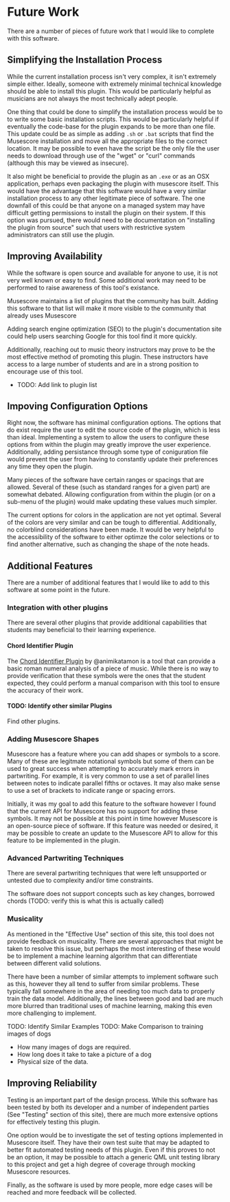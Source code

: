 # Future Work
There are a number of pieces of future work that I would like to complete with this software.

## Simplifying the Installation Process
While the current installation process isn't very complex, it isn't extremely simple either. Ideally, someone with extremely minimal technical knowledge should be able to install this plugin. This would be particularly helpful as musicians are not always the most technically adept people.

One thing that could be done to simplify the installation process would be to to write some basic installation scripts. This would be particularly helpful if eventually the code-base for the plugin expands to be more than one file. This update could be as simple as adding `.sh` or `.bat` scripts that find the Musescore installation and move all the appropriate files to the correct location. It may be possible to even have the script be the only file the user needs to download through use of the "wget" or "curl" commands (although this may be viewed as insecure).

It also might be beneficial to provide the plugin as an `.exe` or as an OSX application, perhaps even packaging the plugin with musescore itself. This would have the advantage that this software would have a very similar installation process to any other legitimate piece of software. The one downfall of this could be that anyone on a managed system may have difficult getting permissions to install the plugin on their system. If this option was pursued, there would need to be documentation on "installing the plugin from source" such that users with restrictive system administrators can still use the plugin.

## Improving Availability
While the software is open source and available for anyone to use, it is not very well known or easy to find. Some additional work may need to be performed to raise awareness of this tool's existance.

Musescore maintains a list of plugins that the community has built. Adding this software to that list will make it more visible to the community that already uses Musescore

Adding search engine optimization (SEO) to the plugin's documentation site could help users searching Google for this tool find it more quickly.

Additionally, reaching out to music theory instructors may prove to be the most effective method of promoting this plugin. These instructors have access to a large number of students and are in a strong position to encourage use of this tool.
- TODO: Add link to plugin list

## Impoving Configuration Options
Right now, the software has minimal configuration options. The options that do exist require the user to edit the source code of the plugin, which is less than ideal. Implementing a system to allow the users to configure these options from within the plugin may greatly improve the user experience. Additionally, adding persistance through some type of coniguration file would prevent the user from having to constantly update their preferences any time they open the plugin.

Many pieces of the software have certain ranges or spacings that are allowed. Several of these (such as standard ranges for a given part) are somewhat debated. Allowing configuration from within the plugin (or on a sub-menu of the plugin) would make updating these values much simpler.

The current options for colors in the application are not yet optimal. Several of the colors are very similar and can be tough to differential. Additionally, no colorblind considerations have been made. It would be very helpful to the accessibility of the software to either optimze the color selections or to find another alternative, such as changing the shape of the note heads.

## Additional Features
There are a number of additional features that I would like to add to this software at some point in the future.

### Integration with other plugins
There are several other plugins that provide additional capabilities that students may beneficial to their learning experience.

#### Chord Identifier Plugin
The [Chord Identifier Plugin](https://github.com/animikatamon/MuseScorePlugins) by @animikatamon is a tool that can provide a basic roman numeral analysis of a piece of music. While there is no way to provide verification that these symbols were the ones that the student expected, they could perform a manual comparison with this tool to ensure the accuracy of their work.

#### TODO: Identify other similar Plugins
Find other plugins. 

### Adding Musescore Shapes
Musescore has a feature where you can add shapes or symbols to a score. Many of these are legitmate notational symbols but some of them can be used to great success when attempting to accurately mark errors in partwriting. For example, it is very common to use a set of parallel lines between notes to indicate parallel fifths or octaves. It may also make sense to use a set of brackets to indicate range or spacing errors.

Initially, it was my goal to add this feature to the software however I found that the current API for Musescore has no support for adding these symbols. It may not be possible at this point in time however Musescore is an open-source piece of software. If this feature was needed or desired, it may be possible to create an update to the Musescore API to allow for this feature to be implemented in the plugin.

### Advanced Partwriting Techniques
There are several partwriting techniques that were left unsupported or untested due to complexity and/or time constraints.

The software does not support concepts such as key changes, borrowed chords (TODO: verify this is what this is actually called)

### Musicality
As mentioned in the "Effective Use" section of this site, this tool does not provide feedback on musicality. There are several approaches that might be taken to resolve this issue, but perhaps the most interesting of these would be to implement a machine learning algorithm that can differentiate between different valid solutions. 

There have been a number of similar attempts to implement software such as this, however they all tend to suffer from similar problems. These typically fall somewhere in the area of needing too much data to properly train the data model. Additionally, the lines between good and bad are much more blurred than traditional uses of machine learning, making this even more challenging to implement.

TODO: Identify Similar Examples
TODO: Make Comparison to training images of dogs
- How many images of dogs are required.
- How long does it take to take a picture of a dog
- Physical size of the data.

## Improving Reliability
Testing is an important part of the design process. While this software has been tested by both its developer and a number of independent parties (See "Testing" section of this site), there are much more extensive options for effectively testing this plugin.

One option would be to investigate the set of testing options implemented in Musescore itself. They have their own test suite that may be adapted to better fit automated testing needs of this plugin. Even if this proves to not be an option, it may be possible to attach a generic QML unit testing library to this project and get a high degree of coverage through mocking Musescore resources.

Finally, as the software is used by more people, more edge cases will be reached and more feedback will be collected.
